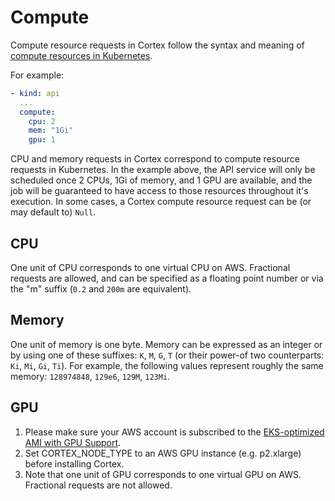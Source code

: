 # Compute

Compute resource requests in Cortex follow the syntax and meaning of [compute resources in Kubernetes](https://kubernetes.io/docs/concepts/configuration/manage-compute-resources-container).

For example:

```yaml
- kind: api
  ...
  compute:
    cpu: 2
    mem: "1Gi"
    gpu: 1
```

CPU and memory requests in Cortex correspond to compute resource requests in Kubernetes. In the example above, the API service will only be scheduled once 2 CPUs, 1Gi of memory, and 1 GPU are available, and the job will be guaranteed to have access to those resources throughout it's execution. In some cases, a Cortex compute resource request can be (or may default to) `Null`.

## CPU

One unit of CPU corresponds to one virtual CPU on AWS. Fractional requests are allowed, and can be specified as a floating point number or via the "m" suffix (`0.2` and `200m` are equivalent).

## Memory

One unit of memory is one byte. Memory can be expressed as an integer or by using one of these suffixes: `K`, `M`, `G`, `T` (or their power-of two counterparts: `Ki`, `Mi`, `Gi`, `Ti`). For example, the following values represent roughly the same memory: `128974848`, `129e6`, `129M`, `123Mi`.

## GPU

1. Please make sure your AWS account is subscribed to the [EKS-optimized AMI with GPU Support](https://aws.amazon.com/marketplace/pp/B07GRHFXGM).
2. Set CORTEX_NODE_TYPE to an AWS GPU instance (e.g. p2.xlarge) before installing Cortex.
3. Note that one unit of GPU corresponds to one virtual GPU on AWS. Fractional requests are not allowed.
